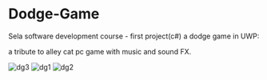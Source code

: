 # Dodge-Game
Sela software development course - first project(c#)
a dodge game in UWP:

a tribute to alley cat pc game with music and sound FX.

![dg3](https://github.com/yuvK/Dodge-Game/assets/83789663/9f5a7b22-01ca-4652-93ae-a10ee9d0bad2)
![dg1](https://github.com/yuvK/Dodge-Game/assets/83789663/9c675e47-54f7-4425-aa2e-75d9a2918c4e)
![dg2](https://github.com/yuvK/Dodge-Game/assets/83789663/6a9e4f9a-5f98-4e8f-b244-3ebd4975ebd0)
